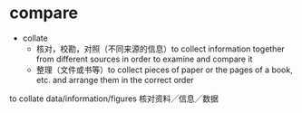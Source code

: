 # compare

- collate
  - 核对，校勘，对照（不同来源的信息）to collect information together from different sources in order to examine and compare it
  - 整理（文件或书等）to collect pieces of paper or the pages of a book, etc. and arrange them in the correct order

to collate data/information/figures
核对资料╱信息╱数据


